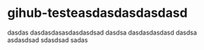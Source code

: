 # gihub-testeasdasdasdasdasd
dasdas
dasdasdasasdasdasdsad
dasdsa
dasdasdasdasd
dasdsa
asdasdsad
sdasdsad
sadas
